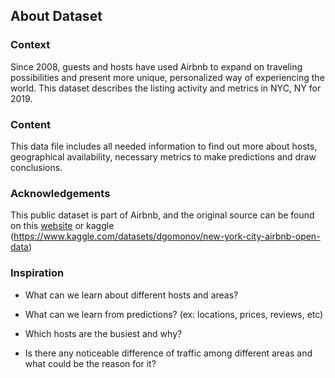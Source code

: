 About Dataset
-------------

### Context

Since 2008, guests and hosts have used Airbnb to expand on traveling possibilities and present more unique, personalized way of experiencing the world. This dataset describes the listing activity and metrics in NYC, NY for 2019.

### Content

This data file includes all needed information to find out more about hosts, geographical availability, necessary metrics to make predictions and draw conclusions.

### Acknowledgements

This public dataset is part of Airbnb, and the original source can be found on this [website](http://insideairbnb.com) or kaggle (https://www.kaggle.com/datasets/dgomonov/new-york-city-airbnb-open-data)

### Inspiration

*   What can we learn about different hosts and areas?
    
*   What can we learn from predictions? (ex: locations, prices, reviews, etc)
    
*   Which hosts are the busiest and why?
    
*   Is there any noticeable difference of traffic among different areas and what could be the reason for it?
